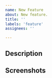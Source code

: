 ```yaml
---
name: New Feature
about: New feature.
title: ''
labels: 'feature'
assignees: ''

---
```


## Description
<!--- If this feature doesn't have a pitch, provide here all -->
<!--- the relevant information: why it's needed, who will use it etc. -->
<!--- Be as concise and descriptive as possible. -->

## Screenshots
<!--- Remove this section if inrrelevant. -->
<!--- Share here any mockups/screenshots that you have. -->
